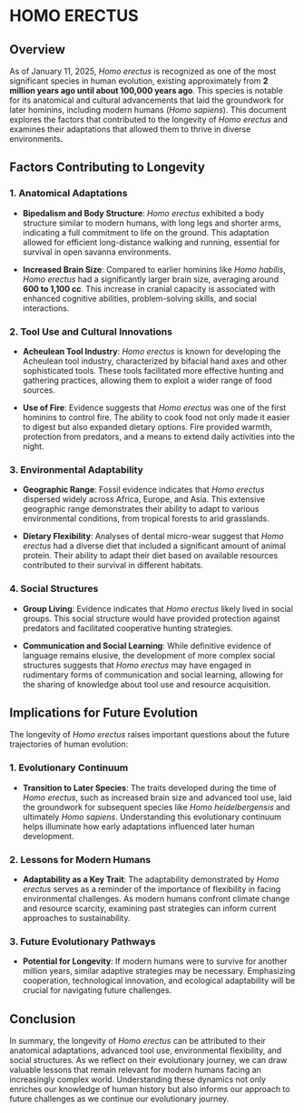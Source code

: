 # HOMO ERECTUS

## Overview

As of January 11, 2025, *Homo erectus* is recognized as one of the most significant species in human evolution, existing approximately from **2 million years ago until about 100,000 years ago**. This species is notable for its anatomical and cultural advancements that laid the groundwork for later hominins, including modern humans (*Homo sapiens*). This document explores the factors that contributed to the longevity of *Homo erectus* and examines their adaptations that allowed them to thrive in diverse environments.

## Factors Contributing to Longevity

### 1. Anatomical Adaptations

- **Bipedalism and Body Structure**: *Homo erectus* exhibited a body structure similar to modern humans, with long legs and shorter arms, indicating a full commitment to life on the ground. This adaptation allowed for efficient long-distance walking and running, essential for survival in open savanna environments.

- **Increased Brain Size**: Compared to earlier hominins like *Homo habilis*, *Homo erectus* had a significantly larger brain size, averaging around **600 to 1,100 cc**. This increase in cranial capacity is associated with enhanced cognitive abilities, problem-solving skills, and social interactions.

### 2. Tool Use and Cultural Innovations

- **Acheulean Tool Industry**: *Homo erectus* is known for developing the Acheulean tool industry, characterized by bifacial hand axes and other sophisticated tools. These tools facilitated more effective hunting and gathering practices, allowing them to exploit a wider range of food sources.

- **Use of Fire**: Evidence suggests that *Homo erectus* was one of the first hominins to control fire. The ability to cook food not only made it easier to digest but also expanded dietary options. Fire provided warmth, protection from predators, and a means to extend daily activities into the night.

### 3. Environmental Adaptability

- **Geographic Range**: Fossil evidence indicates that *Homo erectus* dispersed widely across Africa, Europe, and Asia. This extensive geographic range demonstrates their ability to adapt to various environmental conditions, from tropical forests to arid grasslands.

- **Dietary Flexibility**: Analyses of dental micro-wear suggest that *Homo erectus* had a diverse diet that included a significant amount of animal protein. Their ability to adapt their diet based on available resources contributed to their survival in different habitats.

### 4. Social Structures

- **Group Living**: Evidence indicates that *Homo erectus* likely lived in social groups. This social structure would have provided protection against predators and facilitated cooperative hunting strategies.

- **Communication and Social Learning**: While definitive evidence of language remains elusive, the development of more complex social structures suggests that *Homo erectus* may have engaged in rudimentary forms of communication and social learning, allowing for the sharing of knowledge about tool use and resource acquisition.

## Implications for Future Evolution

The longevity of *Homo erectus* raises important questions about the future trajectories of human evolution:

### 1. Evolutionary Continuum

- **Transition to Later Species**: The traits developed during the time of *Homo erectus*, such as increased brain size and advanced tool use, laid the groundwork for subsequent species like *Homo heidelbergensis* and ultimately *Homo sapiens*. Understanding this evolutionary continuum helps illuminate how early adaptations influenced later human development.

### 2. Lessons for Modern Humans

- **Adaptability as a Key Trait**: The adaptability demonstrated by *Homo erectus* serves as a reminder of the importance of flexibility in facing environmental challenges. As modern humans confront climate change and resource scarcity, examining past strategies can inform current approaches to sustainability.

### 3. Future Evolutionary Pathways

- **Potential for Longevity**: If modern humans were to survive for another million years, similar adaptive strategies may be necessary. Emphasizing cooperation, technological innovation, and ecological adaptability will be crucial for navigating future challenges.

## Conclusion

In summary, the longevity of *Homo erectus* can be attributed to their anatomical adaptations, advanced tool use, environmental flexibility, and social structures. As we reflect on their evolutionary journey, we can draw valuable lessons that remain relevant for modern humans facing an increasingly complex world. Understanding these dynamics not only enriches our knowledge of human history but also informs our approach to future challenges as we continue our evolutionary journey.

